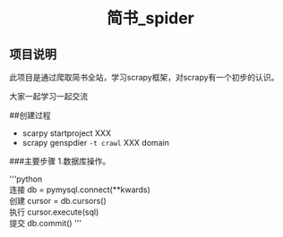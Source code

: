 # <center>简书_spider</center>

## 项目说明
<p>此项目是通过爬取简书全站，学习scrapy框架，对scrapy有一个初步的认识。</p>

<P>大家一起学习一起交流</p>


##创建过程

+ scarpy startproject XXX
+ scrapy genspdier `-t crawl` XXX domain

###主要步骤
1.数据库操作。

'''python  
	连接 db = pymysql.connect(**kwards)  
	创建 cursor = db.cursors()  
	执行 cursor.execute(sql)   
	提交 db.commit()
'''

	